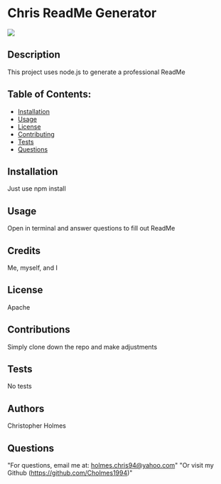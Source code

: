 
  
  # Chris ReadMe Generator

  ![](https://img.shields.io/badge/License-Apache-red)

  ## Description

  This project uses node.js to generate a professional ReadMe

  ## Table of Contents:

  - [Installation](#Installation)
  - [Usage](#Usage)
  - [License](#License)
  - [Contributing](#Contributing)
  - [Tests](#Tests)
  - [Questions](#Questions)
  
  ## Installation

  Just use npm install

  ## Usage

  Open in terminal and answer questions to fill out ReadMe

  ## Credits

  Me, myself, and I

  ## License

  Apache

  ## Contributions

  Simply clone down the repo and make adjustments

  ## Tests

  No tests

  ## Authors

  Christopher Holmes

  ## Questions

  "For questions, email me at: holmes.chris94@yahoo.com"
  "Or visit my Github (https://github.com/Cholmes1994)"
  
  

